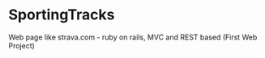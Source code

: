 SportingTracks
==============

Web page like strava.com - ruby on rails, MVC and REST based (First Web Project)

